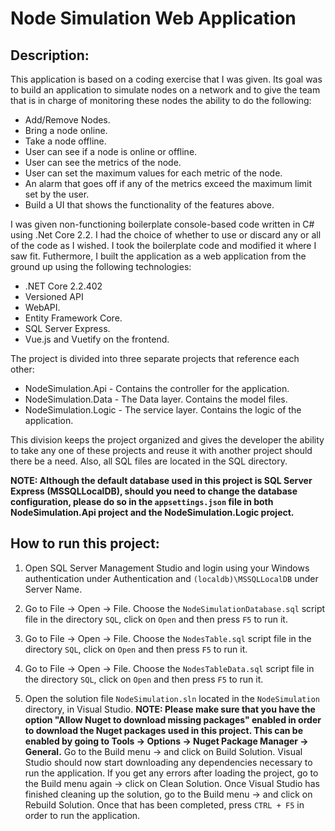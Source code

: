 # Node Simulation Web Application

## Description:

This application is based on a coding exercise that I was given.  Its goal was to build an application to simulate nodes on a network and to give the team that is in charge of monitoring these nodes the ability to do the following:

- Add/Remove Nodes.
- Bring a node online.
- Take a node offline.
- User can see if a node is online or offline.
- User can see the metrics of the node.
- User can set the maximum values for each metric of the node.
- An alarm that goes off if any of the metrics exceed the maximum limit set by the user.
- Build a UI that shows the functionality of the features above.

I was given non-functioning boilerplate console-based code written in C# using .Net Core 2.2.  I had the choice of whether to use or discard any or all of the code as I wished.  I took the boilerplate code and modified it where I saw fit.  Futhermore, I built the application as a web application from the ground up using the following technologies:

- .NET Core 2.2.402
- Versioned API
- WebAPI.
- Entity Framework Core.
- SQL Server Express.
- Vue.js and Vuetify on the frontend.

The project is divided into three separate projects that reference each other:

- NodeSimulation.Api - Contains the controller for the application.
- NodeSimulation.Data - The Data layer.  Contains the model files.
- NodeSimulation.Logic - The service layer. Contains the logic of the application.

This division keeps the project organized and gives the developer the ability to take any one of these projects and reuse it with another project should there be a need. Also, all SQL files are located in the SQL directory.

**NOTE: Although the default database used in this project is SQL Server Express (MSSQLLocalDB), should you need to change the database configuration, please do so in the `appsettings.json` file in both NodeSimulation.Api project and the NodeSimulation.Logic project.**

## How to run this project:

1. Open SQL Server Management Studio and login using your Windows authentication under Authentication and `(localdb)\MSSQLLocalDB` under Server Name. 

2. Go to File &rightarrow; Open &rightarrow; File. Choose the `NodeSimulationDatabase.sql` script file in the directory `SQL`, click on `Open` and then press `F5` to run it.

3. Go to File &rightarrow; Open &rightarrow; File. Choose the `NodesTable.sql` script file in the directory `SQL`, click on `Open` and then press `F5` to run it.

2. Go to File &rightarrow; Open &rightarrow; File. Choose the `NodesTableData.sql` script file in the directory `SQL`, click on `Open` and then press `F5` to run it.

3. Open the solution file `NodeSimulation.sln` located in the `NodeSimulation` directory, in Visual Studio. **NOTE: Please make sure that you have the option "Allow Nuget to download missing packages" enabled in order to download the Nuget packages used in this project. This can be enabled by going to Tools &rightarrow; Options &rightarrow; Nuget Package Manager &rightarrow; General.** Go to the Build menu &rightarrow; and click on Build Solution. Visual Studio should now start downloading any dependencies necessary to run the application.  If you get any errors after loading the project, go to the Build menu again &rightarrow; click on Clean Solution. Once Visual Studio has finished cleaning up the solution, go to the Build menu &rightarrow; and click on Rebuild Solution. Once that has been completed, press `CTRL + F5` in order to run the application.